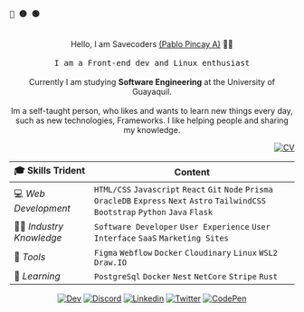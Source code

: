  <p align="left"><b><samp>🔴 🟡 🟢</samp></b></p>
 <br>

 <div align="center">
      Hello, I am Savecoders <a href="https://www.linkedin.com/in/pablopincaya/">(Pablo Pincay A)</a> 🧑🏻 <br>
      <br>
      <samp>I am a Front-end dev and Linux enthusiast<br></samp>
</div>

<div align="center">
   <br>
   Currently I am studying <b>Software Engineering</b> at the University of Guayaquil. <br>
   <br>
   Im a self-taught person, who likes and wants to learn new things every day, such as new technologies, Frameworks. 
   I like helping people and sharing my knowledge.
</div>

<p align="right">
 <a href="https://cdn.discordapp.com/attachments/836475058808422410/1204250934033522708/CV.pdf?ex=65d40d14&is=65c19814&hm=3147bbcb78c4e8aa2aea2938b90e5c517c34b27e7920f44d47e3fcd9703a622c&"
  ><img
   alt="CV"
   title="Download CV"
   src="https://shields.io/badge/-Download CV-1E1F26.svg?&style=for-the-badge&logo=Codepen&logoColor=white"
 /></a>
</p>

| 🎓 Skills Trident       | Content                                                                                                                                     |
| :---------------------- | ------------------------------------------------------------------------------------------------------------------------------------------- |
| 💻 _Web Development_    | `HTML/CSS` `Javascript` `React` `Git` `Node` `Prisma` `OracleDB` `Express` `Next` `Astro` `TailwindCSS` `Bootstrap` `Python` `Java` `Flask` |
| 🤌🏻 _Industry Knowledge_ | `Software Developer` `User Experience` `User Interface` `SaaS` `Marketing Sites`                                                            |
| 🧰 _Tools_              | `Figma` `Webflow` `Docker` `Cloudinary` `Linux` `WSL2` `Draw.IO`                                                                            |
| 🧘 _Learning_           | `PostgreSql` `Docker` `Nest` `NetCore` `Stripe` `Rust`                                                                                      |

<p align="center">
 <a href="https://dev.to/Savecoders"
  ><img
   alt="Dev"
   title="Social"
   src="https://shields.io/badge/-Dev.to-black.svg?&style=for-the-badge&logo=dev.to&logoColor=white"
 /></a>
 <a href="https://discord.gg/R6maQ4W9fz"
  ><img
   alt="Discord"
   title="My server"
   src="https://shields.io/badge/-DISCORD-5865F2.svg?&style=for-the-badge&logo=discord&logoColor=white"
 /></a>
 <a href="https://www.linkedin.com/in/pablopincaya/"
  ><img
   alt="Linkedin"
   title="Linkedin Profile"
   src="https://shields.io/badge/-linkedin-21252b.svg?&style=for-the-badge&logo=linkedin&logoColor=blue"
 /></a>
 <a href="https://twitter.com/Save75_"
  ><img
   alt="Twitter"
   title="twitter"
   src="https://shields.io/badge/-TWITTER-1A8CD8.svg?&style=for-the-badge&logo=Twitter&logoColor=white"
 /></a>
 <a href="https://codepen.io/savecoders"
  ><img
   alt="CodePen"
   title="CodePen Profile"
   src="https://shields.io/badge/-CODEPEN-1E1F26.svg?&style=for-the-badge&logo=Codepen&logoColor=white"
 /></a>
</p>
